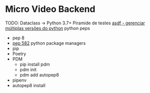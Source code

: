 # Micro Video Backend

TODO:
Dataclass -> Python 3.7+
Piramide de testes
[asdf - gerenciar múltiplas versões do python](https://asdf-vm.com/guide/introduction.html)
python peps
- pep 8
- [pep 582](https://peps.python.org/pep-0582/)
python package managers
- pip
- Poetry
- PDM
    - pip install pdm
    - pdm init
    - pdm add autopep8
- pipenv
- autopep8 install